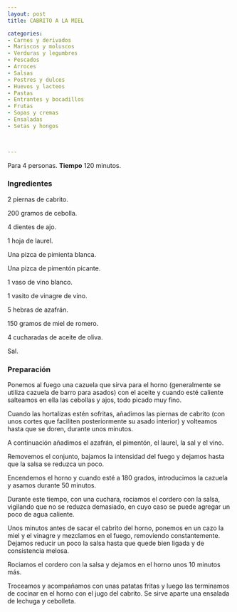 ```yaml
---
layout: post
title: CABRITO A LA MIEL

categories:
- Carnes y derivados
- Mariscos y moluscos
- Verduras y legumbres
- Pescados
- Arroces
- Salsas
- Postres y dulces
- Huevos y lacteos
- Pastas
- Entrantes y bocadillos
- Frutas
- Sopas y cremas
- Ensaladas
- Setas y hongos
 


---
```


Para 4 personas.
<b>Tiempo</b> 120 minutos.

<h3>Ingredientes</h3>

2 piernas de cabrito.

200 gramos de cebolla.

4 dientes de ajo.

1 hoja de laurel.

Una pizca de pimienta blanca.

Una pizca de pimentón picante.

1 vaso de vino blanco.

1 vasito de vinagre de vino.

5 hebras de azafrán.

150 gramos de miel de romero.

4 cucharadas de aceite de oliva.

Sal.

<h3>Preparación</h3>

Ponemos al fuego una cazuela que sirva para el horno (generalmente se utiliza cazuela de barro para asados) con el aceite y cuando esté caliente salteamos en ella las cebollas y ajos, todo picado muy fino.

Cuando las hortalizas estén sofritas, añadimos las piernas de cabrito (con unos cortes que faciliten posteriormente su asado interior) y volteamos hasta que se doren, durante unos minutos.

A continuación añadimos el azafrán, el pimentón, el laurel, la sal y el vino.

Removemos el conjunto, bajamos la intensidad del fuego y dejamos hasta que la salsa se reduzca un poco.

Encendemos el horno y cuando esté a 180 grados, introducimos la cazuela y asamos durante 50 minutos.

Durante este tiempo, con una cuchara, rociamos el cordero con la salsa, vigilando que no se reduzca demasiado, en cuyo caso se puede agregar un poco de agua caliente.

Unos minutos antes de sacar el cabrito del horno, ponemos en un cazo la miel y el vinagre y mezclamos en el fuego, removiendo constantemente. Dejamos reducir un poco la salsa hasta que quede bien ligada y de consistencia melosa.

Rociamos el cordero con la salsa y dejamos en el horno unos 10 minutos más.

Troceamos y acompañamos con unas patatas fritas y luego las terminamos de cocinar en el horno con el jugo del cabrito. Se sirve aparte una ensalada de lechuga y cebolleta.

